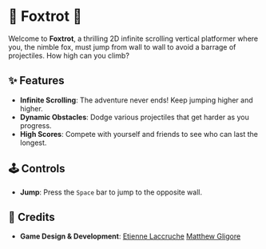 # 🦊 Foxtrot 🦊

Welcome to **Foxtrot**, a thrilling 2D infinite scrolling vertical platformer where you, the nimble fox, must jump from wall to wall to avoid a barrage of projectiles. How high can you climb?

## ✨ Features

- **Infinite Scrolling**: The adventure never ends! Keep jumping higher and higher.
- **Dynamic Obstacles**: Dodge various projectiles that get harder as you progress.
- **High Scores**: Compete with yourself and friends to see who can last the longest.

## 🕹️ Controls

- **Jump**: Press the `Space` bar to jump to the opposite wall.

## 👥 Credits

- **Game Design & Development**:
[Etienne Laccruche](https://github.com/Zeshriel)
[Matthew Gligore](https://github.com/MatthewGligore)

